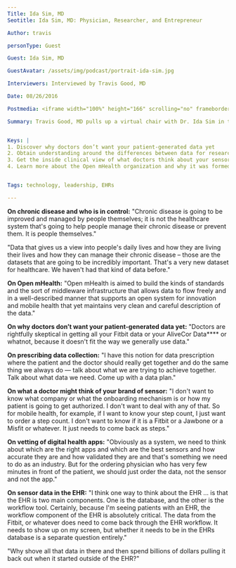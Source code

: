 ```yaml
---
Title: Ida Sim, MD
Seotitle: Ida Sim, MD: Physician, Researcher, and Entrepreneur

Author: travis

personType: Guest

Guest: Ida Sim, MD

GuestAvatar: /assets/img/podcast/portrait-ida-sim.jpg

Interviewers: Interviewed by Travis Good, MD

Date: 08/26/2016

Postmedia: <iframe width="100%" height="166" scrolling="no" frameborder="no" src="https://w.soundcloud.com/player/?url=https%3A//api.soundcloud.com/tracks/284762149&amp;color=1055ff&amp;auto_play=false&amp;hide_related=false&amp;show_comments=true&amp;show_user=true&amp;show_reposts=false"></iframe>

Summary: Travis Good, MD pulls up a virtual chair with Dr. Ida Sim in this podcast. Listeners get a clinician’s view of the value of patient-generated data, sensor brands, and where all this deluge of data is going. As a primary care doctor, informatics research and entrepreneur, Dr. Sim provides a take on data that no one else can. She explains datasets and what doctors need better than most, so it’s a rare opportunity to interview her and a treat for listeners who want that inside view of the industry from a clinician’s eye. Catalyze supports the [Open mHealth](http://www.openmhealth.org/) organization and its mission. After listening to this interview learn more by checking the organization out.


Keys: |
1. Discover why doctors don’t want your patient-generated data yet
2. Obtain understanding around the differences between data for research and data for clinical use
3. Get the inside clinical view of what doctors think about your sensor brand and why it would rarely matter
4. Learn more about the Open mHealth organization and why it was formed


Tags: technology, leadership, EHRs

---
```

**On chronic disease and who is in control:** "Chronic disease is going to be improved and managed by people themselves; it is not the healthcare system that's going to help people manage their chronic disease or prevent them. It is people themselves."

"Data that gives us a view into people's daily lives and how they are living their lives and how they can manage their chronic disease – those are the datasets that are going to be incredibly important. That's a very new dataset for healthcare. We haven't had that kind of data before."

**On Open mHealth:**  "Open mHealth is aimed to build the kinds of standards and the sort of middleware infrastructure that allows data to flow freely and in a well-described manner that supports an open system for innovation and mobile health that yet maintains very clean and careful description of the data."

**On why doctors don’t want your patient-generated data yet:** "Doctors are rightfully skeptical in getting all your Fitbit data or your AliveCor Data**** or whatnot, because it doesn't fit the way we generally use data."

**On prescribing data collection:** "I have this notion for data prescription where the patient and the doctor should really get together and do the same thing we always do — talk about what we are trying to achieve together. Talk about what data we need. Come up with a data plan."

**On what a doctor might think of your brand of sensor:** "I don't want to know what company or what the onboarding mechanism is or how my patient is going to get authorized. I don't want to deal with any of that. So for mobile health, for example, if I want to know your step count, I just want to order a step count. I don't want to know if it is a Fitbit or a Jawbone or a Misfit or whatever. It just needs to come back as steps."

**On vetting of digital health apps:** "Obviously as a system, we need to think about which are the right apps and which are the best sensors and how accurate they are and how validated they are and that's something we need to do as an industry. But for the ordering physician who has very few minutes in front of the patient, we should just order the data, not the sensor and not the app."

**On sensor data in the EHR:** "I think one way to think about the EHR … is that the EHR is two main components. One is the database, and the other is the workflow tool. Certainly, because I'm seeing patients with an EHR, the workflow component of the EHR is absolutely critical. The data from the Fitbit, or whatever does need to come back through the EHR workflow. It needs to show up on my screen, but whether it needs to be in the EHRs database is a separate question entirely."

"Why shove all that data in there and then spend billions of dollars pulling it back out when it started outside of the EHR?"
